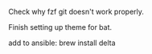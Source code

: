 
Check why fzf git doesn't work properly.

Finish setting up theme for bat.



add to ansible:
brew install delta

